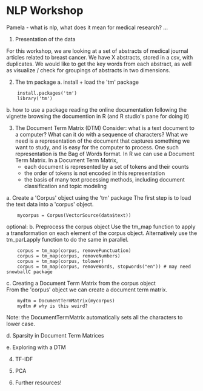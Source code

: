 NLP Workshop
===

Pamela - what is nlp, what does it mean for medical research? ...

1. Presentation of the data

For this workshop, we are looking at a set of abstracts of medical journal articles related to breast cancer.
We have X abstracts, stored in a csv, with duplicates. 
We would like to get the key words from each abstract, as well as visualize / check for groupings of abstracts in two dimensions.

2. The tm package
a. install + load the 'tm' package
```
    install.packages('tm')
    library('tm')
```
b. how to use a package
    reading the online documentation
    following the vignette
    browsing the documention in R (and R studio's pane for doing it)
   
3. The Document Term Matrix (DTM)
Consider: what is a text document to a computer?
What can it do with a sequence of characters?
What we need is a representation of the document that captures something we want to study, and is easy for the computer to process.
One such representation is the Bag of Words format. 
In R we can use a Document Term Matrix.
In a Document Term Matrix,
    - each document is represented by a set of tokens and their counts
    - the order of tokens is not encoded in this representation
    - the basis of many text processing methods, including document classification and topic modeling

a.  Create a 'Corpus' object using the 'tm' package
The first step is to load the text data into a 'corpus' object.
```
    mycorpus = Corpus(VectorSource(data$text))
```

optional:
b.  Preprocess the corpus object
Use the tm_map function to apply a transformation on each element of the corpus object.
Alternatively use the tm_parLapply function to do the same in parallel.
```
    corpus = tm_map(corpus, removePunctuation)
    corpus = tm_map(corpus, removeNumbers)
    corpus = tm_map(corpus, tolower)
    corpus = tm_map(corpus, removeWords, stopwords("en")) # may need snowballC package
```
c. Creating a Document Term Matrix from the corpus object    
From the 'corpus' object we can create a document term matrix.
```
    mydtm = DocumentTermMatrix(mycorpus)
    mydtm # why is this weird?
```
Note: the DocumentTermMatrix automatically sets all the characters to lower case.

d. Sparsity in Document Term Matrices

e. Exploring with a DTM

    

4. TF-IDF
5. PCA

6. Further resources!
